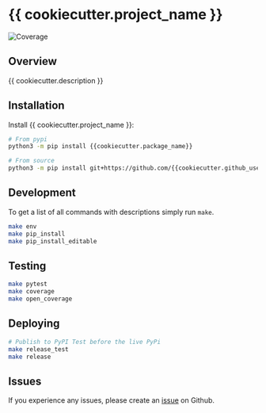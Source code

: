 # {{ cookiecutter.project_name }}

![Coverage](https://img.shields.io/badge/coverage-100%25-brightgreen)

## Overview

{{ cookiecutter.description }}

## Installation

Install {{ cookiecutter.project_name }}:

```bash
# From pypi
python3 -m pip install {{cookiecutter.package_name}}

# From source
python3 -m pip install git+https://github.com/{{cookiecutter.github_username}}/{{cookiecutter.package_name}}.git
```

## Development
To get a list of all commands with descriptions simply run `make`.

```bash
make env
make pip_install
make pip_install_editable
```

## Testing

```bash
make pytest
make coverage
make open_coverage
```

## Deploying

```bash
# Publish to PyPI Test before the live PyPi
make release_test
make release
```

## Issues

If you experience any issues, please create an [issue](https://github.com/{{cookiecutter.github_username}}/{{cookiecutter.package_name}}/issues) on Github.
